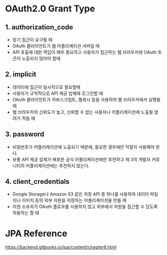 # OAuth2.0   Grant Type

## 1. authorization_code
 - 장기 접근이 요구될 때
 - OAuth 클라이언트가 웹 어플리케이션 서버일 때
 - API 호출에 대한 책임이 매우 중요하고 사용자가 접근하는 웹 브라우저에 OAuth 토큰이 노출되지 않아야 할때

## 2. implicit
 - 데이터에 접근이 일시적으로 필요할때
 - 사용자가 규칙적으로 API 제공 업체에 로그인할 때
 - OAuth 클라이언트가 자바스크립트, 플래시 등을 사용하여 웹 브라우저에서 실행될 때
 - 웹 브라우저의 신뢰도가 높고, 신뢰할 수 없는 사용자나 어플리케이션에 노출될 염려가 적을 때
 
## 3. password
 - 비밀번호가 어플리케이션에 노출되기 때문에, 필요한 경우에만 적절히 사용해야 한다. 
 - 보통 API 제공 업체가 배포한 공식 어플리케이션에만 추천하고 제 3의 개발자 커뮤니티의 어플리케이션에는 추천하지 않는다. 

## 4. client_credentials
 - Google Storage나 Amazon S3 같은 저장 API 중 하나를 사용하여 데이터 파일이나 이미지 등의 외부 자원을 저장하는 어플리케이션을 만들 때
 - 자원 소유자가 OAuth 플로우를 사용하지 않고 외부에서 자원을 접근할 수 있도록 허용하는 할 때


# JPA Reference
https://backend.gitbooks.io/jpa/content/chapter6.html
